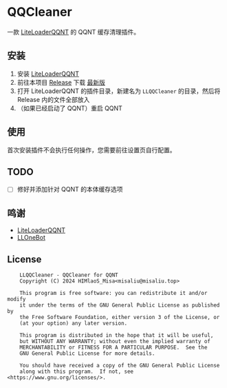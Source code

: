 # QQCleaner

一款 [LiteLoaderQQNT](https://github.com/LiteLoaderQQNT/LiteLoaderQQNT) 的 QQNT 缓存清理插件。

## 安装

1. 安装 [LiteLoaderQQNT](https://github.com/LiteLoaderQQNT/LiteLoaderQQNT)
2. 前往本项目 [Release](https://github.com/MisaLiu/LiteLoaderQQNT-QQCleaner/releases) 下载 [最新版](https://github.com/MisaLiu/LiteLoaderQQNT-QQCleaner/releases/download/latest/LLQQCleaner.zip)
3. 打开 LiteLoaderQQNT 的插件目录，新建名为 `LLQQCleaner` 的目录，然后将 Release 内的文件全部放入
4. （如果已经启动了 QQNT）重启 QQNT

## 使用

首次安装插件不会执行任何操作，您需要前往设置页自行配置。

## TODO

* [ ] 修好并添加针对 QQNT 的本体缓存选项

## 鸣谢

* [LiteLoaderQQNT](https://github.com/LiteLoaderQQNT/LiteLoaderQQNT)
* [LLOneBot](https://github.com/LLOneBot/LLOneBot)

## License

```
    LLQQCleaner - QQCleaner for QQNT
    Copyright (C) 2024 HIMlaoS_Misa<misaliu@misaliu.top>

    This program is free software: you can redistribute it and/or modify
    it under the terms of the GNU General Public License as published by
    the Free Software Foundation, either version 3 of the License, or
    (at your option) any later version.

    This program is distributed in the hope that it will be useful,
    but WITHOUT ANY WARRANTY; without even the implied warranty of
    MERCHANTABILITY or FITNESS FOR A PARTICULAR PURPOSE.  See the
    GNU General Public License for more details.

    You should have received a copy of the GNU General Public License
    along with this program.  If not, see <https://www.gnu.org/licenses/>.
```